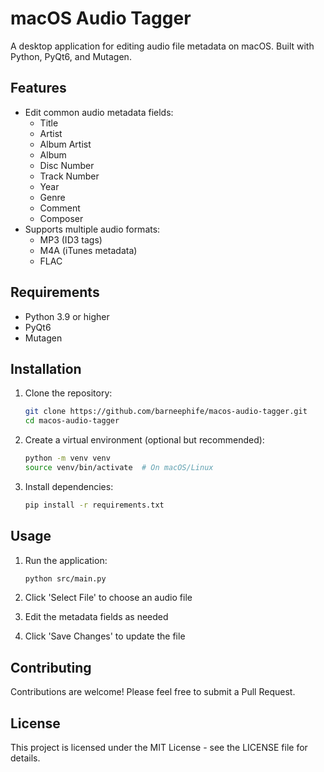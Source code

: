 # macOS Audio Tagger

A desktop application for editing audio file metadata on macOS. Built with Python, PyQt6, and Mutagen.

## Features

- Edit common audio metadata fields:
  - Title
  - Artist
  - Album Artist
  - Album
  - Disc Number
  - Track Number
  - Year
  - Genre
  - Comment
  - Composer
- Supports multiple audio formats:
  - MP3 (ID3 tags)
  - M4A (iTunes metadata)
  - FLAC

## Requirements

- Python 3.9 or higher
- PyQt6
- Mutagen

## Installation

1. Clone the repository:
   ```bash
   git clone https://github.com/barneephife/macos-audio-tagger.git
   cd macos-audio-tagger
   ```

2. Create a virtual environment (optional but recommended):
   ```bash
   python -m venv venv
   source venv/bin/activate  # On macOS/Linux
   ```

3. Install dependencies:
   ```bash
   pip install -r requirements.txt
   ```

## Usage

1. Run the application:
   ```bash
   python src/main.py
   ```

2. Click 'Select File' to choose an audio file
3. Edit the metadata fields as needed
4. Click 'Save Changes' to update the file

## Contributing

Contributions are welcome! Please feel free to submit a Pull Request.

## License

This project is licensed under the MIT License - see the LICENSE file for details.